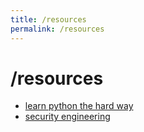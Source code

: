 ```yaml
---
title: /resources
permalink: /resources
---
```


# /resources

- [learn python the hard way](https://learnpythonthehardway.org/python3/)
- [security engineering](https://www.cl.cam.ac.uk/~rja14/book.html)
